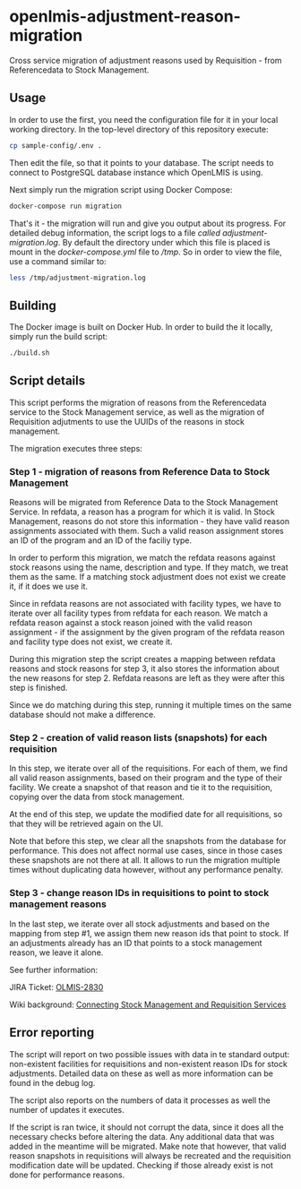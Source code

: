 # openlmis-adjustment-reason-migration

Cross service migration of adjustment reasons used by Requisition - from Referencedata to Stock Management.

## Usage

In order to use the first, you need the configuration file for it in your local working directory.
In the top-level directory of this repository execute:

```bash
cp sample-config/.env .
```
Then edit the file, so that it points to your database. The script needs to
connect to PostgreSQL database instance which OpenLMIS is using.

Next simply run the migration script using Docker Compose:

```bash
docker-compose run migration
```

That's it - the migration will run and give you output about its progress.
For detailed debug information, the script logs to a file *called adjustment-migration.log*.
By default the directory under which this file is placed is mount in the *docker-compose.yml* file
to */tmp*. So in order to view the file, use a command similar to:

```bash
less /tmp/adjustment-migration.log
```

## Building

The Docker image is built on Docker Hub. In order to build the it locally, simply run the build script:

```bash
./build.sh
``` 

## Script details

This script performs the migration of reasons from the Referencedata service to the Stock Management service, as well
as the migration of Requisition adjutments to use the UUIDs of the reasons in stock management.

The migration executes three steps:

### Step 1 - migration of reasons from Reference Data to Stock Management

Reasons will be migrated from Reference Data to the Stock Management Service. In refdata, a reason has a program
for which it is valid. In Stock Management, reasons do not store this information - they have valid reason assignments
associated with them. Such a valid reason assignment stores an ID of the program and an ID of the faciliy type.

In order to perform this migration, we match the refdata reasons against stock reasons using the name, description
and type. If they match, we treat them as the same. If a matching stock adjustment does not exist we create it,
if it does we use it. 

Since in refdata reasons are not associated with facility types, we have to iterate over all facility types 
from refdata for each reason. We match a refdata reason against a stock reason joined with the valid reason 
assignment - if the assignment by the given program of the refdata reason and facility type does not exist, 
we create it.  

During this migration step the script creates a mapping between refdata reasons and stock reasons for step 3,
it also stores the information about the new reasons for step 2. Refdata reasons are left as they were after
this step is finished.

Since we do matching during this step, running it multiple times on the same database should not make a
difference.

### Step 2 - creation of valid reason lists (snapshots) for each requisition

In this step, we iterate over all of the requisitions. For each of them, we find all valid reason assignments,
based on their program and the type of their facility. We create a snapshot of that reason and tie it to the
requisition, copying over the data from stock management.

At the end of this step, we update the modified date for all requisitions, so that they will be retrieved again
on the UI.

Note that before this step, we clear all the snapshots from the database for performance. This does not affect
normal use cases, since in those cases these snapshots are not there at all. It allows to run the migration
multiple times without duplicating data however, without any performance penalty.

### Step 3 - change reason IDs in requisitions to point to stock management reasons

In the last step, we iterate over all stock adjustments and based on the mapping from step #1, we assign them
new reason ids that point to stock. If an adjustments already has an ID that points to a stock management
reason, we leave it alone.

See further information: 

JIRA Ticket: [OLMIS-2830](https://openlmis.atlassian.net/browse/OLMIS-2830)

Wiki background: [Connecting Stock Management and Requisition Services](https://openlmis.atlassian.net/wiki/spaces/OP/pages/114234797/Connecting+Stock+Management+and+Requisition+Services)

## Error reporting

The script will report on two possible issues with data in te standard output: non-existent facilities for 
requisitions and non-existent reason IDs for stock adjustments. Detailed data on these as well as more information
can be found in the debug log.

The script also reports on the numbers of data it processes as well the number of updates it executes.

If the script is ran twice, it should not corrupt the data, since it does all the necessary checks before
altering the data. Any additional data that was added in the meantime will be migrated. Make note that however,
that valid reason snapshots in requisitions will always be recreated and the requisition modification date 
will be updated. Checking if those already exist is not done for performance reasons.
